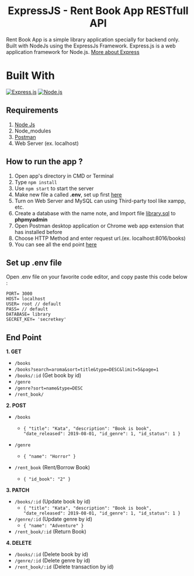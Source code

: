 <h1 align="center">ExpressJS - Rent Book App RESTfull API</h1>



Rent Book App is a simple library application specially for backend only. Built with NodeJs using the ExpressJs Framework.
Express.js is a web application framework for Node.js. [More about Express](https://en.wikipedia.org/wiki/Express.js)
# Built With
[![Express.js](https://img.shields.io/badge/Express.js-4.x-orange.svg?style=rounded-square)](https://expressjs.com/en/starter/installing.html)
[![Node.js](https://img.shields.io/badge/Node.js-v.10.16-green.svg?style=rounded-square)](https://nodejs.org/)

## Requirements
1. <a href="https://nodejs.org/en/download/">Node Js</a>
2. Node_modules
3. <a href="https://www.getpostman.com/">Postman</a>
4. Web Server (ex. localhost)

## How to run the app ?
1. Open app's directory in CMD or Terminal
2. Type `npm install`
3. Use `npm start` to start the server
4. Make new file a called **.env**, set up first [here](#set-up-env-file)
5. Turn on Web Server and MySQL can using Third-party tool like xampp, etc.
6. Create a database with the name note, and Import file [library.sql](library.sql) to **phpmyadmin**
7. Open Postman desktop application or Chrome web app extension that has installed before
8. Choose HTTP Method and enter request url.(ex. localhost:8016/books)
9. You can see all the end point [here](#end-point)

## Set up .env file
Open .env file on your favorite code editor, and copy paste this code below :
```
PORT= 3000
HOST= localhost
USER= root // default
PASS= // default
DATABASE= library
SECRET_KEY= 'secretkey'
```

## End Point
**1. GET**
* `/books`
* `/books?search=aroma&sort=title&type=DESC&limit=5&page=1`
* `/books/:id` (Get book by id)
* `/genre`
* `/genre?sort=name&type=DESC`
* `/rent_book/` 


**2. POST**
* `/books`
   * ``` { "title": "Kata", "description": "Book is book", "date_released": 2019-08-01, "id_genre": 1, "id_status": 1 } ```

* `/genre`
    * ``` { "name": "Horror" } ```

* `/rent_book` (Rent/Borrow Book)
    * ``` { "id_book": "2" } ```

**3. PATCH**
* `/books/:id` (Update book by id)
   * ``` { "title": "Kata", "description": "Book is book", "date_released": 2019-08-01, "id_genre": 1, "id_status": 1 } ```
* `/genre/:id` (Update genre by id)
   * ``` { "name": "Adventure" } ```
* `/rent_book/:id` (Return Book)

**4. DELETE**
* `/books/:id` (Delete book by id)
* `/genre/:id` (Delete genre by id)
* `/rent_book/:id` (Delete transaction by id)
